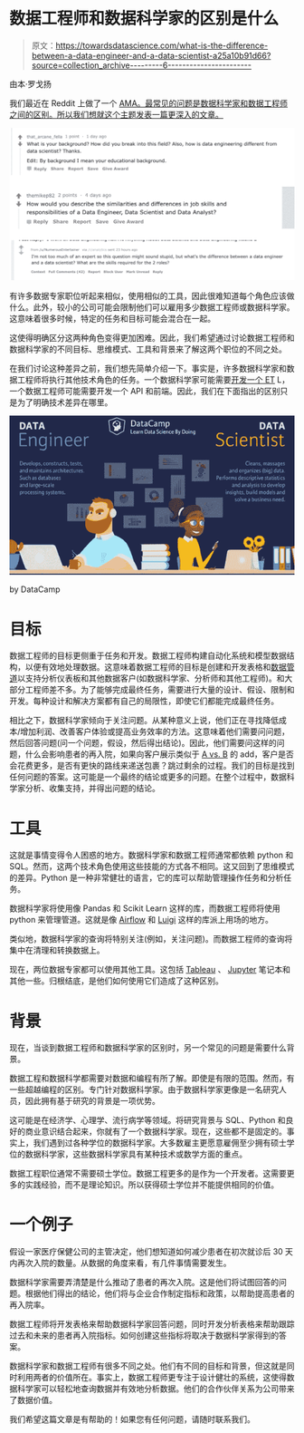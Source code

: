 # 数据工程师和数据科学家的区别是什么

> 原文：<https://towardsdatascience.com/what-is-the-difference-between-a-data-engineer-and-a-data-scientist-a25a10b91d66?source=collection_archive---------6----------------------->

由本·罗戈扬

我们最近在 Reddit 上做了一个 [AMA。最常见的问题是数据科学家和数据工程师之间的区别。所以我们想就这个主题发表一篇更深入的文章。](https://www.reddit.com/r/analytics/comments/apiryv/i_work_in_data_engineering_ask_me_anything_about/)

![](img/9058bb6eb023d68fdc995c5ba0f734e3.png)

有许多数据专家职位听起来相似，使用相似的工具，因此很难知道每个角色应该做什么。此外，较小的公司可能会限制他们可以雇用多少数据工程师或数据科学家。这意味着很多时候，特定的任务和目标可能会混合在一起。

这使得明确区分这两种角色变得更加困难。因此，我们希望通过讨论数据工程师和数据科学家的不同目标、思维模式、工具和背景来了解这两个职位的不同之处。

在我们讨论这种差异之前，我们想先简单介绍一下。事实是，许多数据科学家和数据工程师将执行其他技术角色的任务。一个数据科学家可能需要[开发一个 ET](http://www.acheronanalytics.com/acheron-blog/sql-best-practices-designing-an-etl-video) L，一个数据工程师可能需要开发一个 API 和前端。因此，我们在下面指出的区别只是为了明确技术差异在哪里。

![](img/4603b678e0e06f060d45a29f38dfcec3.png)

by DataCamp

# 目标

数据工程师的目标更侧重于任务和开发。数据工程师构建自动化系统和模型数据结构，以便有效地处理数据。这意味着数据工程师的目标是创建和开发表格和[数据管道](https://hackernoon.com/best-practices-creating-an-etl-part-1-bdb563381025)以支持分析仪表板和其他数据客户(如数据科学家、分析师和其他工程师)。和大部分工程师差不多。为了能够完成最终任务，需要进行大量的设计、假设、限制和开发。每种设计和解决方案都有自己的局限性，即使它们都能完成最终任务。

相比之下，数据科学家倾向于关注问题。从某种意义上说，他们正在寻找降低成本/增加利润、改善客户体验或提高业务效率的方法。这意味着他们需要问问题，然后回答问题(问一个问题，假设，然后得出结论)。因此，他们需要问这样的问题，什么会影响患者的再入院，如果向客户展示类似于 [A vs. B](https://hbr.org/2017/06/a-refresher-on-ab-testing) 的 add，客户是否会花费更多，是否有更快的路线来递送包裹？跳过剩余的过程。我们的目标是找到任何问题的答案。这可能是一个最终的结论或更多的问题。在整个过程中，数据科学家分析、收集支持，并得出问题的结论。

# 工具

这就是事情变得令人困惑的地方。数据科学家和数据工程师通常都依赖 python 和 SQL。然而，这两个技术角色使用这些技能的方式各不相同。这又回到了思维模式的差异。Python 是一种非常健壮的语言，它的库可以帮助管理操作任务和分析任务。

数据科学家将使用像 Pandas 和 Scikit Learn 这样的库，而数据工程师将使用 python 来管理管道。这就是像 [Airflow](https://airflow.apache.org) 和 [Luigi](https://luigi.readthedocs.io/en/stable/example_top_artists.html) 这样的库派上用场的地方。

类似地，数据科学家的查询将特别关注(例如，关注问题)。而数据工程师的查询将集中在清理和转换数据上。

现在，两位数据专家都可以使用其他工具。这包括 [Tableau](https://public.tableau.com/en-us/s/) 、 [Jupyter](https://jupyter.org) 笔记本和其他一些。归根结底，是他们如何使用它们造成了这种区别。

# 背景

现在，当谈到数据工程师和数据科学家的区别时，另一个常见的问题是需要什么背景。

数据工程和数据科学都需要对数据和编程有所了解。即使是有限的范围。然而，有一些超越编程的区别。专门针对数据科学家。由于数据科学家更像是一名研究人员，因此拥有基于研究的背景是一项优势。

这可能是在经济学、心理学、流行病学等领域。将研究背景与 SQL、Python 和良好的商业意识结合起来，你就有了一个数据科学家。现在，这些都不是固定的。事实上，我们遇到过各种学位的数据科学家。大多数雇主更愿意雇佣至少拥有硕士学位的数据科学家，这些数据科学家具有某种技术或数学方面的重点。

数据工程职位通常不需要硕士学位。数据工程更多的是作为一个开发者。这需要更多的实践经验，而不是理论知识。所以获得硕士学位并不能提供相同的价值。

# 一个例子

假设一家医疗保健公司的主管决定，他们想知道如何减少患者在初次就诊后 30 天内再次入院的数量。从数据的角度来看，有几件事情需要发生。

数据科学家需要弄清楚是什么推动了患者的再次入院。这是他们将试图回答的问题。根据他们得出的结论，他们将与企业合作制定指标和政策，以帮助提高患者的再入院率。

数据工程师将开发表格来帮助数据科学家回答问题，同时开发分析表格来帮助跟踪过去和未来的患者再入院指标。如何创建这些指标将取决于数据科学家得到的答案。

数据科学家和数据工程师有很多不同之处。他们有不同的目标和背景，但这就是同时利用两者的价值所在。事实上，数据工程师更专注于设计健壮的系统，这使得数据科学家可以轻松地查询数据并有效地分析数据。他们的合作伙伴关系为公司带来了数据价值。

我们希望这篇文章是有帮助的！如果您有任何问题，请随时联系我们。
